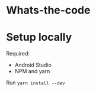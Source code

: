 # Whats-the-code

# Setup locally

Required:

- Android Studio
- NPM and yarn

Run `yarn install --dev`
